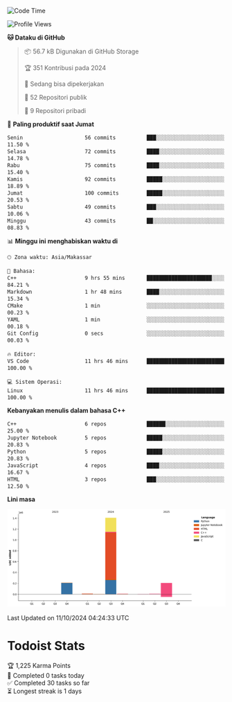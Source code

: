 <!--START_SECTION:waka-->
![Code Time](http://img.shields.io/badge/Code%20Time-62%20hrs%2051%20mins-blue)

![Profile Views](http://img.shields.io/badge/Profil%20dilihat-2-blue)

**🐱 Dataku di GitHub** 

> 📦 56.7 kB Digunakan di GitHub Storage 
 > 
> 🏆 351 Kontribusi pada 2024
 > 
> 💼 Sedang bisa dipekerjakan
 > 
> 📜 52 Repositori publik 
 > 
> 🔑 9 Repositori pribadi 
 > 
📅 **Paling produktif saat Jumat** 

```text
Senin                    56 commits          ███░░░░░░░░░░░░░░░░░░░░░░   11.50 % 
Selasa                   72 commits          ████░░░░░░░░░░░░░░░░░░░░░   14.78 % 
Rabu                     75 commits          ████░░░░░░░░░░░░░░░░░░░░░   15.40 % 
Kamis                    92 commits          █████░░░░░░░░░░░░░░░░░░░░   18.89 % 
Jumat                    100 commits         █████░░░░░░░░░░░░░░░░░░░░   20.53 % 
Sabtu                    49 commits          ███░░░░░░░░░░░░░░░░░░░░░░   10.06 % 
Minggu                   43 commits          ██░░░░░░░░░░░░░░░░░░░░░░░   08.83 % 
```


📊 **Minggu ini menghabiskan waktu di** 

```text
🕑︎ Zona waktu: Asia/Makassar

💬 Bahasa: 
C++                      9 hrs 55 mins       █████████████████████░░░░   84.21 % 
Markdown                 1 hr 48 mins        ████░░░░░░░░░░░░░░░░░░░░░   15.34 % 
CMake                    1 min               ░░░░░░░░░░░░░░░░░░░░░░░░░   00.23 % 
YAML                     1 min               ░░░░░░░░░░░░░░░░░░░░░░░░░   00.18 % 
Git Config               0 secs              ░░░░░░░░░░░░░░░░░░░░░░░░░   00.03 % 

🔥 Editor: 
VS Code                  11 hrs 46 mins      █████████████████████████   100.00 % 

💻 Sistem Operasi: 
Linux                    11 hrs 46 mins      █████████████████████████   100.00 % 
```

**Kebanyakan menulis dalam bahasa C++** 

```text
C++                      6 repos             ██████░░░░░░░░░░░░░░░░░░░   25.00 % 
Jupyter Notebook         5 repos             █████░░░░░░░░░░░░░░░░░░░░   20.83 % 
Python                   5 repos             █████░░░░░░░░░░░░░░░░░░░░   20.83 % 
JavaScript               4 repos             ████░░░░░░░░░░░░░░░░░░░░░   16.67 % 
HTML                     3 repos             ███░░░░░░░░░░░░░░░░░░░░░░   12.50 % 
```



**Lini masa**

![Lines of Code chart](https://raw.githubusercontent.com/yusuf601/yusuf601/main/assets/bar_graph.png)


 Last Updated on 11/10/2024 04:24:33 UTC
<!--END_SECTION:waka-->
# Todoist Stats

<!-- TODO-IST:START -->
🏆  1,225 Karma Points           
🌸  Completed 0 tasks today           
✅  Completed 30 tasks so far           
⏳  Longest streak is 1 days
<!-- TODO-IST:END -->
